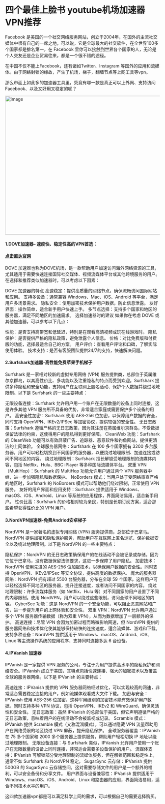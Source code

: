 # 四个最佳上脸书 youtube机场加速器VPN推荐

Facebook 是美国的一个社交网络服务网站，创立于2004年，在国外的主流社交媒体中很有自己的一席之地，可以说，它是全球最大的社交软件，在全世界100多个国家都是排名第一，在 Facebook 里你可以接触到世界各个国家的人，无论是个人交友还是企业贸易往来，都是一个很不错的途径。

在中国不仅不能上Facebook，还有诸如Twitter、Instagram 等国外的应用和流媒体。由于网络封锁的缘故，产生了机场，梯子，翻墙节点等上网工具等vpn。

那么市面上如此多的加速器工具里，究竟有哪一款是真正可以上外网、支持访问 Facebook、以及又好用又稳定的呢？

<img width="800" height="451" alt="image" src="https://github.com/user-attachments/assets/134a84f4-8c7f-4d31-988a-1186a74e2c7e" />

#### 1.DOVE加速器– 速度快、稳定性高的VPN首选：
#### [点击直达官网](https://dove8.cc/a.php?alavBTtF8UB)
DOVE 加速器也称为DOVE机场，是一款帮助用户加速访问海外网络资源的工具，尤其适用于需要快速连接国际社交媒体、视频流媒体平台或其他跨境服务的用户。在选择和推荐类似加速器时，可以考虑以下因素：

DOVE 加速器的特点
高速稳定：提供高质量的网络节点，确保流畅访问国际网站和应用。
支持多设备：通常兼容 Windows、Mac、iOS、Android 等平台，满足用户多场景需求。
隐私安全：使用加密技术保护用户数据，防止信息泄露。
友好界面：操作简单，适合新手用户快速上手。
多节点选择：支持多个国家和地区的服务器，满足不同地区的加速需求。
选择加速器时的建议
如果你在考虑 DOVE 或其他加速器，可以参考以下几点：

性能：是否支持高带宽和低延迟，特别是在观看高清视频或玩在线游戏时。
隐私保护：是否提供严格的隐私政策，避免泄露个人信息。
价格：对比免费版和付费版的功能，选择最适合自己的方案。
用户评价：查看用户评论和口碑，了解实际使用体验。
技术支持：是否有客服团队提供24/7的支持，快速解决问题。

#### 2.Surfshark加速器-高性能免费苹果手机梯子
Surfshark 是一家相对较新的虚拟专用网络 (VPN) 服务提供商，总部位于英属维尔京群岛，以其高性价比、多功能以及注重隐私的特点而受到欢迎。Surfshark 提供多种隐私和安全功能，支持用户在互联网上匿名活动、保护个人数据并绕过地域限制。以下是 Surfshark 的一些主要特点：

无限设备连接：Surfshark 允许用户用一个账户在无限数量的设备上同时连接，这是许多其他 VPN 服务所不具备的优势，非常适合家庭或需要保护多个设备的用户。
高安全性加密：Surfshark 使用 AES-256 位加密，以保障用户数据的安全，同时支持 OpenVPN、IKEv2/IPSec 等加密协议，提供较强的安全性。
无日志政策：Surfshark 遵循严格的无日志政策，因为其注册在英属维尔京群岛，不受数据保留法律的约束，这使得用户的隐私得到更好保障。
CleanWeb 功能：Surfshark 的 CleanWeb 功能可以有效屏蔽广告、追踪器、恶意软件和钓鱼网站，提供更清洁的上网体验。
全球服务器网络：Surfshark 在 100 多个国家拥有 3200 多台服务器，用户可以轻松切换到不同国家的服务器，以便绕过地理限制、加速连接或访问不同地区的内容。
绕过地理限制：Surfshark 擅长解锁受地理限制的流媒体内容，包括 Netflix、Hulu、BBC iPlayer 等多种国际流媒体平台。
双重 VPN（MultiHop）：Surfshark 的 MultiHop 功能允许用户通过两个 VPN 服务器中继，进一步加强隐私和数据保护。
NoBorders 模式：当用户处于受网络审查严格的地区时，Surfshark 的 NoBorders 模式可以帮助他们绕过限制，正常使用 VPN 服务。
友好的用户界面和应用支持：Surfshark 提供适用于 Windows、macOS、iOS、Android、Linux 等系统的应用程序，界面简洁易用，适合新手用户。
性价比高：Surfshark 的价格相对较为亲民，特别是长期订阅方案，适合那些希望获得性价比的 VPN 用户。

#### 3.NordVPN加速器-免费Andriod安卓梯子
NordVPN 是一家著名的虚拟专用网络 (VPN) 服务提供商，总部位于巴拿马。NordVPN 提供加密和隐私保护服务，帮助用户在互联网上匿名浏览、保护数据安全以及绕过地理限制。以下是 NordVPN 的一些主要特点：

隐私保护：NordVPN 的无日志政策确保用户的在线活动不会被记录或存储。因为它位于巴拿马，没有数据保留法律要求，这进一步保障了用户隐私。
加密技术：NordVPN 使用先进的 AES-256 位加密技术，以确保用户数据的安全性。同时支持 OpenVPN、IKEv2/IPSec 等安全协议，提供高度的数据保护。
庞大的服务器网络：NordVPN 拥有超过 5500 台服务器，分布在全球 59 个国家。这样用户可以轻松选择不同地区的服务器，提升连接速度，或者访问不同国家的内容。
绕过地理限制：许多流媒体服务（如 Netflix、Hulu 等）对不同国家的用户设置了不同的内容限制。使用 NordVPN，用户可以绕过这些限制，访问全球不同地区的内容。
CyberSec 功能：这是 NordVPN 的一个安全功能，可以阻止恶意网站和广告，进一步提升用户的上网体验和安全性。
双重 VPN：NordVPN 允许用户通过多个 VPN 服务器传输数据（称为双重 VPN），从而为数据增加了一层额外的保护。
高速连接：尽管 VPN 会因为加密过程而略微影响网速，但 NordVPN 提供的服务器网络和技术优化使其能够保持较快的连接速度，适合流媒体、游戏和下载。
支持多种设备：NordVPN 提供适用于 Windows、macOS、Android、iOS、Linux 等主流操作系统的应用程序，支持同时连接多达 6 台设备。

#### 4.IPVanish 加速器
IPVanish 是一家提供 VPN 服务的公司，专注于为用户提供高水平的隐私保护和网络安全。IPVanish 成立于美国，其特点包括快速连接、强大的加密技术以及覆盖全球的服务器网络。以下是 IPVanish 的主要特点：

高速连接：IPVanish 提供的 VPN 服务器网络经过优化，可以实现较高的网速，非常适合需要稳定连接的用户，例如流媒体观看或大文件下载。
加密与安全：IPVanish 使用 AES-256 位加密，这种军用级别的加密技术能有效保护用户数据。同时支持多种 VPN 协议，包括 OpenVPN、IKEv2 和 WireGuard，确保灵活性和安全性。
无日志政策：虽然 IPVanish 的总部位于美国，但它声明遵循严格的无日志政策，意味着用户的在线活动不会被监视或记录。
Scramble 模式：IPVanish 提供 Scramble 模式（又称混淆模式），可以通过隐藏 VPN 流量帮助用户在网络受限的地区绕过 VPN 屏蔽，提升隐私保护。
全球服务器覆盖：IPVanish 在 75 多个国家和 2000 多个服务器上提供服务，帮助用户轻松切换 IP 地址以绕过地理限制。
无限设备连接：与 Surfshark 类似，IPVanish 允许用户使用一个账户在无限数量的设备上同时连接，非常适合需要多设备保护的用户。
流媒体支持：IPVanish 可解锁部分受地理限制的流媒体服务，但在解锁范围和稳定性上，通常不如 Surfshark 和 NordVPN 稳定。
SugarSync 云存储：IPVanish 提供 500GB 的 SugarSync 云存储空间，这对需要存储文件的用户是一个额外的福利，可以安全备份和分享文件。
用户界面与设备兼容性：IPVanish 提供适用于 Windows、macOS、iOS、Android、Linux 和路由器的应用，界面简洁易用，适合不同技术水平的用户。

这四款加速器vpn都是可以满足科学上网的需求，可以根据自己的需要选择购买。




